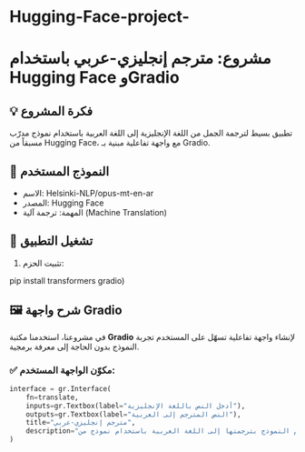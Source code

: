 # Hugging-Face-project-
# مشروع: مترجم إنجليزي-عربي باستخدام Hugging Face وGradio

## 💡 فكرة المشروع
تطبيق بسيط لترجمة الجمل من اللغة الإنجليزية إلى اللغة العربية باستخدام نموذج مدرّب مسبقاً من Hugging Face، مع واجهة تفاعلية مبنية بـ Gradio.

## 🧠 النموذج المستخدم
- الاسم: Helsinki-NLP/opus-mt-en-ar
- المصدر: Hugging Face
- المهمة: ترجمة آلية (Machine Translation)

## 🚀 تشغيل التطبيق
1. تثبيت الحزم:

pip install transformers gradio)



## 🖼️ شرح واجهة Gradio

في مشروعنا، استخدمنا مكتبة **Gradio** لإنشاء واجهة تفاعلية تسهّل على المستخدم تجربة النموذج بدون الحاجة إلى معرفة برمجية.

### ✅ مكوّن الواجهة المستخدم:
```python
interface = gr.Interface(
    fn=translate,
    inputs=gr.Textbox(label="أدخل النص باللغة الإنجليزية"),
    outputs=gr.Textbox(label="النص المترجم إلى العربية"),
    title="مترجم إنجليزي-عربي",
    description="أدخل جملة باللغة الإنجليزية وسيقوم النموذج بترجمتها إلى اللغة العربية باستخدام نموذج من Hugging Face"
)
